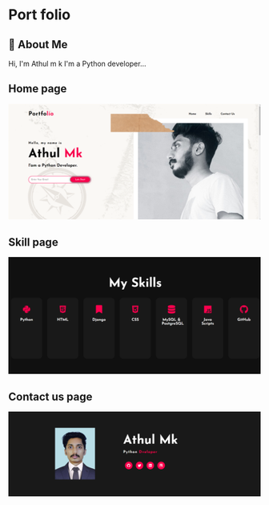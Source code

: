 
# Port folio



## 🚀 About Me
 
Hi, I'm Athul m k  I'm a Python developer...





## Home page

![App Screenshot](https://github.com/athulpython/portfolio/blob/master/screenshots/Screenshot%20.png?raw=true)



## Skill page

![App Screenshot](https://github.com/athulpython/portfolio/blob/master/screenshots/Screenshot%20(90).png?raw=true)


## Contact us page


![App Screenshot](https://github.com/athulpython/portfolio/blob/master/screenshots/Screenshot%20(91).png?raw=true)
